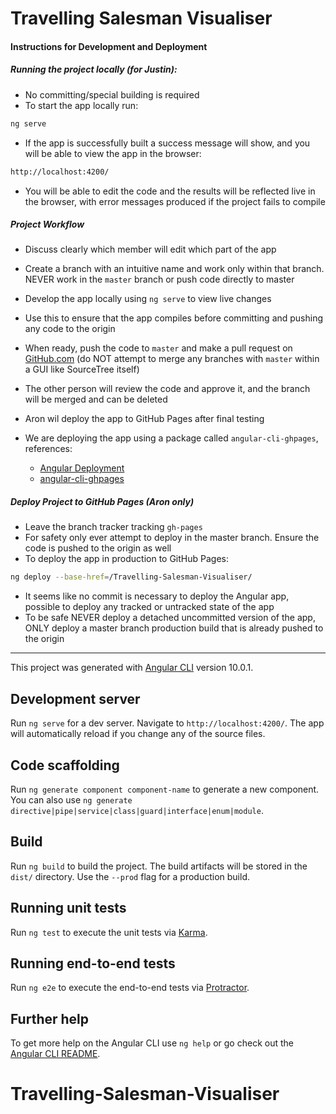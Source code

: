 # Travelling Salesman Visualiser

#### Instructions for Development and Deployment

##### Running the project locally (for Justin):
+ No committing/special building is required
+ To start the app locally run: 
``` bash 
ng serve
```
+ If the app is successfully built a success message will show, and you will be able to view the app in the browser:
``` html
http://localhost:4200/
```
+ You will be able to edit the code and the results will be reflected live in the browser, with error messages produced if the project fails to compile

##### Project Workflow

+ Discuss clearly which member will edit which part of the app
+ Create a branch with an intuitive name and work only within that branch. NEVER work in the `master` branch or push code directly to master
+ Develop the app locally using `ng serve` to view live changes
+ Use this to ensure that the app compiles before committing and pushing any code to the origin
+ When ready, push the code to `master` and make a pull request on [GitHub.com](https://github.com/) (do NOT attempt to merge any branches with `master` within a GUI like SourceTree itself)
+ The other person will review the code and approve it, and the branch will be merged and can be deleted
+ Aron wil deploy the app to GitHub Pages after final testing
 

+ We are deploying the app using a package called `angular-cli-ghpages`, references:
    + [Angular Deployment](https://angular.io/guide/deployment)
    + [angular-cli-ghpages](https://github.com/angular-schule/angular-cli-ghpages)
 
##### Deploy Project to GitHub Pages (Aron only)

+ Leave the branch tracker tracking `gh-pages`
+ For safety only ever attempt to deploy in the master branch. Ensure the code is pushed to the origin as well
+ To deploy the app in production to GitHub Pages:
``` bash
ng deploy --base-href=/Travelling-Salesman-Visualiser/
```
+ It seems like no commit is necessary to deploy the Angular app, possible to deploy any tracked or untracked state of the app
+ To be safe NEVER deploy a detached uncommitted version of the app, ONLY deploy a master branch production build that is already pushed to the origin

---

This project was generated with [Angular CLI](https://github.com/angular/angular-cli) version 10.0.1.

## Development server

Run `ng serve` for a dev server. Navigate to `http://localhost:4200/`. The app will automatically reload if you change any of the source files.

## Code scaffolding

Run `ng generate component component-name` to generate a new component. You can also use `ng generate directive|pipe|service|class|guard|interface|enum|module`.

## Build

Run `ng build` to build the project. The build artifacts will be stored in the `dist/` directory. Use the `--prod` flag for a production build.

## Running unit tests

Run `ng test` to execute the unit tests via [Karma](https://karma-runner.github.io).

## Running end-to-end tests

Run `ng e2e` to execute the end-to-end tests via [Protractor](http://www.protractortest.org/).

## Further help

To get more help on the Angular CLI use `ng help` or go check out the [Angular CLI README](https://github.com/angular/angular-cli/blob/master/README.md).
# Travelling-Salesman-Visualiser
